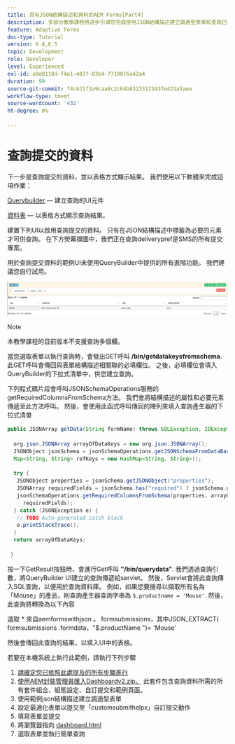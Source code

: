 ```yaml
---
title: 具有JSON結構描述和資料的AEM Forms[Part4]
description: 多部分教學課程將逐步引導您完成使用JSON結構描述建立調適型表單和查詢已提交資料的相關步驟。
feature: Adaptive Forms
doc-type: Tutorial
version: 6.4,6.5
topic: Development
role: Developer
level: Experienced
exl-id: a8d8118d-f4a1-483f-83b4-77190f6a42a4
duration: 99
source-git-commit: f4c621f3a9caa8c2c64b8323312343fe421a5aee
workflow-type: tm+mt
source-wordcount: '432'
ht-degree: 0%

---
```


# 查詢提交的資料


下一步是查詢提交的資料，並以表格方式顯示結果。 我們使用以下軟體來完成這項作業：

[Querybuilder](https://querybuilder.js.org/)  — 建立查詢的UI元件

[資料表](https://datatables.net/) — 以表格方式顯示查詢結果。

建置下列UI以啟用查詢提交的資料。 只有在JSON結構描述中標籤為必要的元素才可供查詢。 在下方熒幕擷圖中，我們正在查詢deliverypref是SMS的所有提交專案。

用於查詢提交資料的範例UI未使用QueryBuilder中提供的所有進階功能。 我們建議您自行試用。

![querybuilder](assets/querybuilderui.gif)

>[!NOTE]
>
>本教學課程的目前版本不支援查詢多個欄。

當您選取表單以執行查詢時，會發出GET呼叫 **/bin/getdatakeysfromschema**. 此GET呼叫會傳回與表單結構描述相關聯的必填欄位。 之後，必填欄位會填入QueryBuilder的下拉式清單中，供您建立查詢。

下列程式碼片段會呼叫JSONSchemaOperations服務的getRequiredColumnsFromSchema方法。 我們會將結構描述的屬性和必要元素傳遞至此方法呼叫。 然後，會使用此函式呼叫傳回的陣列來填入查詢產生器的下拉式清單

```java
public JSONArray getData(String formName) throws SQLException, IOException {

  org.json.JSONArray arrayOfDataKeys = new org.json.JSONArray();
  JSONObject jsonSchema = jsonSchemaOperations.getJSONSchemaFromDataBase(formName);
  Map<String, String> refKeys = new HashMap<String, String>();

  try {
   JSONObject properties = jsonSchema.getJSONObject("properties");
   JSONArray requiredFields = jsonSchema.has("required") ? jsonSchema.getJSONArray("required") : null;
   jsonSchemaOperations.getRequiredColumnsFromSchema(properties, arrayOfDataKeys, "", jsonSchema, refKeys,
     requiredFields);
  } catch (JSONException e) {
   // TODO Auto-generated catch block
   e.printStackTrace();
  }
  return arrayOfDataKeys;

 }
```

按一下GetResult按鈕時，會進行Get呼叫 **&quot;/bin/querydata&quot;**. 我們透過查詢引數，將QueryBuilder UI建立的查詢傳遞給servlet。 然後，Servlet會將此查詢傳入SQL查詢，以便用於查詢資料庫。 例如，如果您要搜尋以擷取所有名為「Mouse」的產品，則查詢產生器查詢字串為 `$.productname = 'Mouse'`. 然後，此查詢將轉換為以下內容

選取 &#42; 來自aemformswithjson 。  formsubmissions，其中JSON_EXTRACT( formsubmissions .formdata，&quot;$.productName &quot;)= &#39;Mouse&#39;

然後會傳回此查詢的結果，以填入UI中的表格。

若要在本機系統上執行此範例，請執行下列步驟

1. [請確定您已依照此處提及的所有步驟進行](part2.md)
1. [使用AEM封裝管理員匯入Dashboardv2.zip。](assets/dashboardv2.zip) 此套件包含查詢資料所需的所有套件組合、組態設定、自訂提交和範例頁面。
1. 使用範例json結構描述建立調適型表單
1. 設定最適化表單以提交至「customsubmithelpx」自訂提交動作
1. 填寫表單並提交
1. 將瀏覽器指向 [dashboard.html](http://localhost:4502/content/AemForms/dashboard.html)
1. 選取表單並執行簡單查詢
